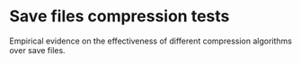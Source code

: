 # Save files compression tests

Empirical evidence on the effectiveness of different compression algorithms over save files.
